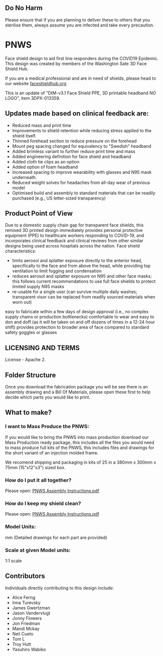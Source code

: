 ## Do No Harm
Please ensure that if you are planning to deliver these to others that you sterilise them, always assume you are infected and take every precaution.

# PNWS
Face shield design to aid first line responders during the COVID19 Epidemic.   
This design was created by members of the Washington Sate 3D Face Shield Hub.  

If you are a medical professional and are in need of shields, please head to our website [faceshieldhub.org](https://www.faceshieldhub.org)


This is an update of "DtM-v3.1 Face Shield PPE, 3D printable headband NO LOGO", item 
3DPX-013359. 

## Updates made based on clinical feedback are:
* Reduced mass and print time
* Improvements to shield retention while reducing stress applied to the shield itself.
* Thinned forehead section to reduce pressure on the forehead
* Mount peg spacing changed for equivalency to "Swedish" headband
* Added brimless variant to further reduce print time and mass
* Added engineering definition for face shield and headband
* Added cloth tie clips as an option
* Added option of foam headband
* Increased spacing to improve wearability with glasses and N95 mask underneath.
* Reduced weight solves for headaches from all-day wear of previous model 
* Optimised build and assembly to standard materials that can be readily purchased (e.g., US letter-sized transparency) 

## Product Point of View
Due to a domestic supply chain gap for transparent face shields, this remixed 3D printed design immediately provides personal protective equipment (PPE) to healthcare workers responding to COVID-19, and incorporates clinical feedback and clinical reviews from other similar designs being used across hospitals across the nation. Face shield characteristics: 
* limits aerosol and splatter exposure directly to the anterior head, specifically to the face and from above the head, while providing top ventilation to limit fogging and condensation
* reduces aerosol and splatter exposure on N95 and other face masks; this follows current recommendations to use full face shields to protect limited supply N95 masks
* re-usable for a single user (can survive multiple daily washes; transparent visor can be replaced from readily sourced materials when worn out)

easy to fabricate within a few days of design approval (i.e., no complex supply chains or production bottlenecks)
comfortable to wear and easy to don and doff (as it will be taken on and off dozens of times in a 12-24 hour shift)
provides protection to broader area of face compared to standard safety goggles or glasses

## LICENSING AND TERMS
License - Apache 2.

## Folder Structure
Once you download the fabrication package you will be see there is an assembly drawing and a Bill Of Materials, please open these first to help decide which parts you would like to print.

## What to make?

### I want to Mass Produce the PNWS:
If you would like to bring the PNWS into mass production download our Mass Production ready package, this includes all the files you would need to mass produce full kits of the PNWS, this includes files and drawings for the short variant of an injection molded frame.

We recomend shipping and packaging in kits of 25 in a 380mm x 300mm x 75mm (15"x12"x3") sized box.

### How do I put it all together?
Please open: [PNWS Assembly Instructions.pdf](https://github.com/PNWS/PNWS/blob/Mass-Production-IM/PNWS_SHORT%20-%20Injection%20Molded%20Fabrication%20Package/02%20-%20Assembly%20Instructions.pdf)

### How do I keep my shield clean?
Please open: [PNWS Assembly Instructions.pdf](https://github.com/PNWS/PNWS/blob/Mass-Production-IM/PNWS_SHORT%20-%20Injection%20Molded%20Fabrication%20Package/02%20-%20Assembly%20Instructions.pdf)

### Model Units:
mm (Detailed drawings for each part are provided)
### Scale at given Model units:
1:1 scale

## Contributors
Individuals directly contributing to this design include:

* Alice Ferng
* Inna Turevsky
* James Gwertzman
* Jason Vandervlugt
* Jonny Flowers
* Jon Friedman
* Mandi Mckay
* Neil Cueto
* Tom L
* Troy Hutt
* Yasuhiro Wabiko
